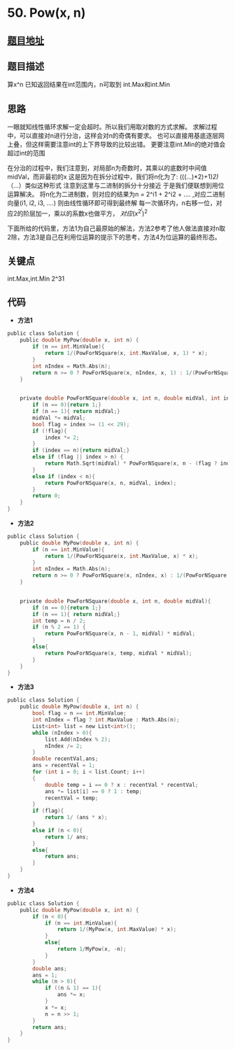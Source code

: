#   50. Pow(x, n)
  
  
  
##  [题目地址](https://leetcode.com/problems/powx-n/ )
  
  
  
##  题目描述
算x^n
已知返回结果在int范围内，n可取到 int.Max和int.Min
  
  
##  思路
一眼就知线性循环求解一定会超时。所以我们用取对数的方式求解。
求解过程中，可以直接对n进行分治，这样会对n的奇偶有要求。
也可以直接用基底逐层网上叠，但这样需要注意int的上下界导致的比较出错。
更要注意int.Min的绝对值会超过int的范围

在分治的过程中，我们注意到，对局部n为奇数时，其乘以的底数时中间值midVal，而非最初的x
这是因为在拆分过程中，我们将n化为了: (((...)*2)+1)*2)*（...）类似这种形式
注意到这里与二进制的拆分十分接近
于是我们便联想到用位运算解决。
将n化为二进制数，则对应的结果为n = 2^i1 + 2^i2 + .... ,对应二进制向量(i1, i2, i3, ....)
则由线性循环即可得到最终解
每一次循环内，n右移一位，对应2的阶层加一，乘以的系数x也做平方，
$对应(x^{2^i})^2$

下面所给的代码里，方法1为自己最原始的解法，方法2参考了他人做法直接对n取2除，方法3是自己在利用位运算的提示下的思考，方法4为位运算的最终形态。

  
##  关键点
int.Max,int.Min 2^31
  
  
##  代码
  
  
* **方法1**
```c
public class Solution {
    public double MyPow(double x, int n) {
        if (n == int.MinValue){
            return 1/(PowForNSquare(x, int.MaxValue, x, 1) * x);
        }
        int nIndex = Math.Abs(n);
        return n >= 0 ? PowForNSquare(x, nIndex, x, 1) : 1/(PowForNSquare(x, nIndex, x, 1));
    }
    

    private double PowForNSquare(double x, int n, double midVal, int index){
        if (n == 0){return 1;}
        if (n == 1){ return midVal;}
        midVal *= midVal;
        bool flag = index >= (1 << 29);
        if (!flag){
            index *= 2;
        } 
        if (index == n){return midVal;}
        else if (flag || index > n) {
            return Math.Sqrt(midVal) * PowForNSquare(x, n - (flag ? index : index / 2), x, 1);
        }
        else if (index < n){
            return PowForNSquare(x, n, midVal, index);
        }
        return 0;
    }
}
```

* **方法2**
```c
public class Solution {
    public double MyPow(double x, int n) {
        if (n == int.MinValue){
            return 1/(PowForNSquare(x, int.MaxValue, x) * x);
        }
        int nIndex = Math.Abs(n);
        return n >= 0 ? PowForNSquare(x, nIndex, x) : 1/(PowForNSquare(x, nIndex, x));
    }
    

    private double PowForNSquare(double x, int n, double midVal){
        if (n == 0){return 1;}
        if (n == 1){ return midVal;}
        int temp = n / 2;
        if (n % 2 == 1) {
            return PowForNSquare(x, n - 1, midVal) * midVal;
        }
        else{
            return PowForNSquare(x, temp, midVal * midVal);
        }
    }
}
```


* **方法3**
```c
public class Solution {
    public double MyPow(double x, int n) {
        bool flag = n == int.MinValue;
        int nIndex = flag ? int.MaxValue : Math.Abs(n);
        List<int> list = new List<int>();
        while (nIndex > 0){
            list.Add(nIndex % 2);
            nIndex /= 2;
        }
        double recentVal,ans;
        ans = recentVal = 1;
        for (int i = 0; i < list.Count; i++)
        {
            double temp = i == 0 ? x : recentVal * recentVal;
            ans *= list[i] == 0 ? 1 : temp;
            recentVal = temp;
        }
        if (flag){
            return 1/ (ans * x);
        }
        else if (n < 0){
            return 1/ ans;
        }
        else{
            return ans;
        }
    }
}
```

* **方法4**
```c
public class Solution {
    public double MyPow(double x, int n) {
        if (n < 0){
            if (n == int.MinValue){
                return 1/(MyPow(x, int.MaxValue) * x);
            }
            else{
                return 1/MyPow(x, -n);
            }
        }
        double ans;
        ans = 1;
        while (n > 0){
            if ((n & 1) == 1){
                ans *= x;
            }
            x *= x;
            n = n >> 1;
        }
        return ans;
    }
}
```
  
